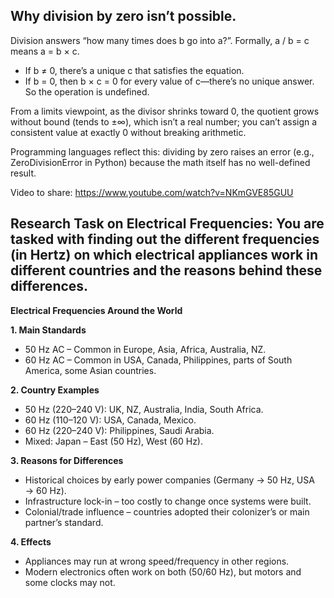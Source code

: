 ## Why division by zero isn’t possible.

Division answers “how many times does b go into a?”. Formally, a / b = c means a = b × c.
-   If b ≠ 0, there’s a unique c that satisfies the equation.
-   If b = 0, then b × c = 0 for every value of c—there’s no unique answer. So the operation is undefined.

From a limits viewpoint, as the divisor shrinks toward 0, the quotient grows without bound (tends to ±∞), which isn’t a real number; you can’t assign a consistent value at exactly 0 without breaking arithmetic.

Programming languages reflect this: dividing by zero raises an error (e.g., ZeroDivisionError in Python) because the math itself has no well-defined result.

 Video to share:
 https://www.youtube.com/watch?v=NKmGVE85GUU

## Research Task on Electrical Frequencies: You are tasked with finding out the different frequencies (in Hertz) on which electrical appliances work in different countries and the reasons behind these differences.

**Electrical Frequencies Around the World**

**1. Main Standards**
-   50 Hz AC – Common in Europe, Asia, Africa, Australia, NZ.
-   60 Hz AC – Common in USA, Canada, Philippines, parts of South America, some Asian countries.

**2. Country Examples**
-   50 Hz (220–240 V): UK, NZ, Australia, India, South Africa.
-   60 Hz (110–120 V): USA, Canada, Mexico.
-   60 Hz (220–240 V): Philippines, Saudi Arabia.
-   Mixed: Japan – East (50 Hz), West (60 Hz).

**3. Reasons for Differences**
-   Historical choices by early power companies (Germany → 50 Hz, USA → 60 Hz).
-   Infrastructure lock-in – too costly to change once systems were built.
-   Colonial/trade influence – countries adopted their colonizer’s or main partner’s standard.

**4. Effects**
-   Appliances may run at wrong speed/frequency in other regions.
-   Modern electronics often work on both (50/60 Hz), but motors and some clocks may not.

